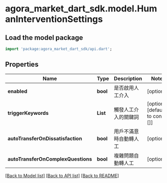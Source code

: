 # agora_market_dart_sdk.model.HumanInterventionSettings

## Load the model package
```dart
import 'package:agora_market_dart_sdk/api.dart';
```

## Properties
Name | Type | Description | Notes
------------ | ------------- | ------------- | -------------
**enabled** | **bool** | 是否啟用人工介入 | [optional] 
**triggerKeywords** | **List<String>** | 觸發人工介入的關鍵詞 | [optional] [default to const []]
**autoTransferOnDissatisfaction** | **bool** | 用戶不滿意時自動轉人工 | [optional] 
**autoTransferOnComplexQuestions** | **bool** | 複雜問題自動轉人工 | [optional] 

[[Back to Model list]](../README.md#documentation-for-models) [[Back to API list]](../README.md#documentation-for-api-endpoints) [[Back to README]](../README.md)


